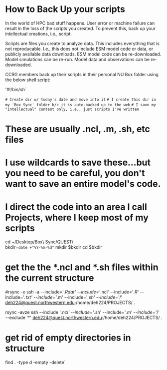 # How to Back Up your scripts

In the world of HPC bad stuff happens. User error or machine failure can result in the loss of the scripts you created. To prevent this, back up your intellectual creations, i.e., script. 

Scripts are files you create to analyze data. This includes everything that is not reproducable. I.e., this does not include ESM model code or data, or publicly available data downloads. ESM model code can be re-downloaded. Model simulations can be re-run. Model data and observations can be re-downloaded.  

CCRG members back up their scripts in their personal NU Box folder using the below shell script:

'#!/bin/sh`

`# Create dir w/ today's date and move into it`
`# I create this dir in my 'Box Sync' folder b/c it is auto-backed up to the web`
`# I save my "intellectual" content only, i.e., just scripts I've written`
# These are usually .ncl, .m, .sh, etc files
# I use wildcards to save these...but you need to be careful, you don't want to save an entire model's code.
# I direct the code into an area I call Projects, where I keep most of my scripts

cd ~/Desktop/Box\ Sync/QUEST/    
bkdir=`date +"%Y-%m-%d"`
mkdir $bkdir
cd $bkdir

# get the the *.ncl and *.sh files within the current structure
#rsync -e ssh -a --include='*.Rdat' --include='*.ncl' --include='*.R*' --include='*.txt' --include='*.m' --include='*.sh' --include='*/' deh224@quest.northwestern.edu:/home/deh224/PROJECTS/ .

rsync -avze ssh --include '*.ncl' --include='*.sh' --include='*.m' --include='*/' --exclude '*' deh224@quest.northwestern.edu:/home/deh224/PROJECTS/ .

# get rid of empty directories in structure
find . -type d -empty -delete`


